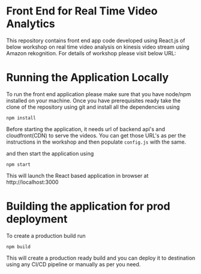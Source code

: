 # Front End for Real Time Video Analytics
This repository contains front end app code developed using React.js of below workshop on real time video analysis on kinesis video stream using Amazon rekognition. For details of workshop please visit below URL:

<Workshop URL>


# Running the Application Locally
To run the front end application please make sure that you have node/npm installed on your machine. Once you have prerequisites ready take the clone of the repository using git and install all the dependencies using

`npm install`

Before starting the application, it needs url of backend api's and cloudfront(CDN) to serve the videos. You can get those URL's as per the instructions in the workshop and then populate `config.js` with the same.


and then start the application using

`npm start`

This will launch the React based application in browser at http://localhost:3000

# Building the application for prod deployment
To create a production build run

`npm build`

This will create a production ready build and you can deploy it to destination using any CI/CD pipeline or manually as per you need.
